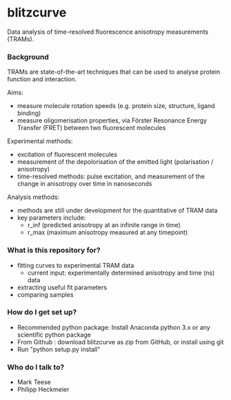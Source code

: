 # blitzcurve #

Data analysis of time-resolved fluorescence anisotropy measurements (TRAMs).

### Background ###

TRAMs are state-of-the-art techniques that can be used to analyse protein function and interaction. 

Aims:
* measure molecule rotation speeds (e.g. protein size, structure, ligand binding)
* measure oligomerisation properties, via Förster Resonance Energy Transfer (FRET) between two fluorescent molecules

Experimental methods:
* excitation of fluorescent molecules
* measurement of the depolorisation of the emitted light (polarisation / anisotropy)
* time-resolved methods: pulse excitation, and measurement of the change in anisotropy over time in nanoseconds

Analysis methods:
* methods are still under development for the quantitative of TRAM data
* key parameters include:
  * r_inf (predicted anisotropy at an infinite range in time)
  * r_max (maximum anisotropy measured at any timepoint)

### What is this repository for? ###

* fitting curves to experimental TRAM data
  * current input: experimentally determined anisotropy and time (ns) data
* extracting useful fit parameters
* comparing samples

### How do I get set up? ###

* Recommended python package: Install Anaconda python 3.x or any scientific python package
* From Github : download blitzcurve as zip from GitHub, or install using git
* Run "python setup.py install"

### Who do I talk to? ###

* Mark Teese
* Philipp Heckmeier